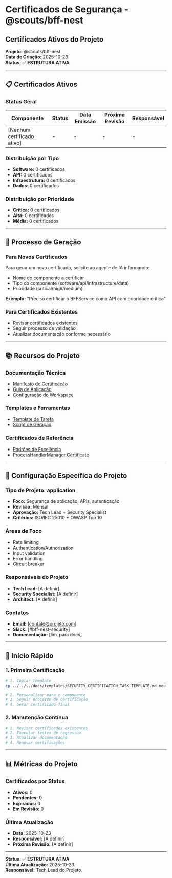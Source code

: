 # Certificados de Segurança - @scouts/bff-nest
## Certificados Ativos do Projeto

**Projeto:** @scouts/bff-nest  
**Data de Criação:** 2025-10-23  
**Status:** ✅ **ESTRUTURA ATIVA**

---

## 📋 **Certificados Ativos**

### **Status Geral**
| Componente | Status | Data Emissão | Próxima Revisão | Responsável |
|------------|--------|--------------|-----------------|-------------|
| [Nenhum certificado ativo] | - | - | - | - |

### **Distribuição por Tipo**
- **Software:** 0 certificados
- **API:** 0 certificados
- **Infraestrutura:** 0 certificados
- **Dados:** 0 certificados

### **Distribuição por Prioridade**
- **Crítica:** 0 certificados
- **Alta:** 0 certificados
- **Média:** 0 certificados

---

## 🔄 **Processo de Geração**

### **Para Novos Certificados**
Para gerar um novo certificado, solicite ao agente de IA informando:
- Nome do componente a certificar
- Tipo do componente (software/api/infrastructure/data)
- Prioridade (critical/high/medium)

**Exemplo:** "Preciso certificar o BFFService como API com prioridade crítica"

### **Para Certificados Existentes**
- Revisar certificados existentes
- Seguir processo de validação
- Atualizar documentação conforme necessário

---

## 📚 **Recursos do Projeto**

### **Documentação Técnica**
- [Manifesto de Certificação](../../../docs/standards/SECURITY_CERTIFICATION_MANIFESTO.md)
- [Guia de Aplicação](../../../docs/standards/SECURITY_CERTIFICATION_GUIDE.md)
- [Configuração do Workspace](../../../docs/standards/certification-config.json)

### **Templates e Ferramentas**
- [Template de Tarefa](../../../docs/templates/SECURITY_CERTIFICATION_TASK_TEMPLATE.md)
- [Script de Geração](../../../../scripts/generate-security-certification.sh)

### **Certificados de Referência**
- [Padrões de Excelência](../../../docs/certificates/reference/README.md)
- [ProcessHandlerManager Certificate](../../../docs/certificates/reference/SINGLETON_SAFETY_CERTIFICATE.md)

---

## 🎯 **Configuração Específica do Projeto**

### **Tipo de Projeto: application**
- **Foco:** Segurança de aplicação, APIs, autenticação
- **Revisão:** Mensal
- **Aprovação:** Tech Lead + Security Specialist
- **Critérios:** ISO/IEC 25010 + OWASP Top 10

### **Áreas de Foco**
- Rate limiting
- Authentication/Authorization
- Input validation
- Error handling
- Circuit breaker

### **Responsáveis do Projeto**
- **Tech Lead:** [A definir]
- **Security Specialist:** [A definir]
- **Architect:** [A definir]

### **Contatos**
- **Email:** [contato@projeto.com]
- **Slack:** [#bff-nest-security]
- **Documentação:** [link para docs]

---

## 🚀 **Início Rápido**

### **1. Primeira Certificação**
```bash
# 1. Copiar template
cp ../../../docs/templates/SECURITY_CERTIFICATION_TASK_TEMPLATE.md meu-componente_TASK.md

# 2. Personalizar para o componente
# 3. Seguir processo de certificação
# 4. Gerar certificado final
```

### **2. Manutenção Contínua**
```bash
# 1. Revisar certificados existentes
# 2. Executar testes de regressão
# 3. Atualizar documentação
# 4. Renovar certificações
```

---

## 📊 **Métricas do Projeto**

### **Certificados por Status**
- **Ativos:** 0
- **Pendentes:** 0
- **Expirados:** 0
- **Em Revisão:** 0

### **Última Atualização**
- **Data:** 2025-10-23
- **Responsável:** [A definir]
- **Próxima Revisão:** [A definir]

---

**Status:** ✅ **ESTRUTURA ATIVA**  
**Última Atualização:** 2025-10-23  
**Responsável:** Tech Lead do Projeto
